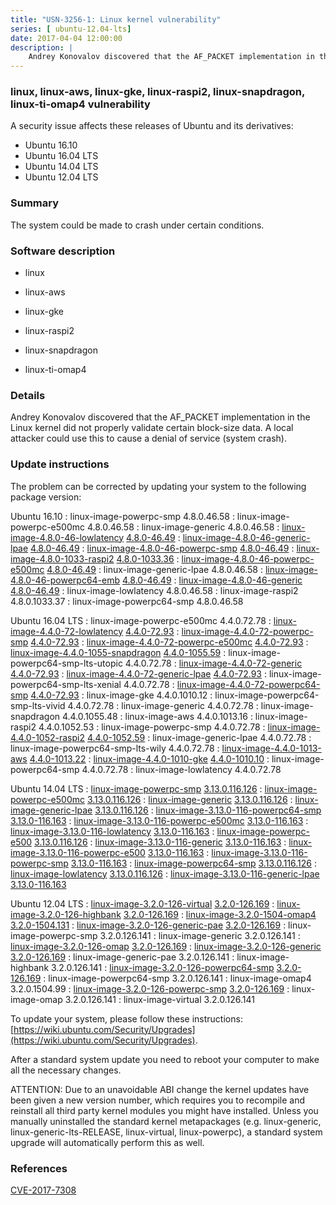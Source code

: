 ```yaml
---
title: "USN-3256-1: Linux kernel vulnerability"
series: [ ubuntu-12.04-lts]
date: 2017-04-04 12:00:00
description: |
    Andrey Konovalov discovered that the AF_PACKET implementation in the Linux kernel did not properly validate certain block-size data. A local attacker could use this to cause a denial of service (system crash). 
--- 
```

 
 


### linux, linux-aws, linux-gke, linux-raspi2, linux-snapdragon, linux-ti-omap4 vulnerability

A security issue affects these releases of Ubuntu and its derivatives:

* Ubuntu 16.10
* Ubuntu 16.04 LTS
* Ubuntu 14.04 LTS
* Ubuntu 12.04 LTS

### Summary

The system could be made to crash under certain conditions. 

### Software description

* linux 

* linux-aws 

* linux-gke 

* linux-raspi2 

* linux-snapdragon 

* linux-ti-omap4 

### Details

Andrey Konovalov discovered that the AF_PACKET implementation in the Linux kernel did not properly validate certain block-size data. A local attacker could use this to cause a denial of service (system crash). 

### Update instructions

The problem can be corrected by updating your system to the following package version:

Ubuntu 16.10
 : linux-image-powerpc-smp <span>4.8.0.46.58</span>
 : linux-image-powerpc-e500mc <span>4.8.0.46.58</span>
 : linux-image-generic <span>4.8.0.46.58</span>
 : [linux-image-4.8.0-46-lowlatency](https://launchpad.net/ubuntu/+source/linux) <span> [4.8.0-46.49](https://launchpad.net/ubuntu/+source/linux/4.8.0-46.49) </span> 
 : [linux-image-4.8.0-46-generic-lpae](https://launchpad.net/ubuntu/+source/linux) <span> [4.8.0-46.49](https://launchpad.net/ubuntu/+source/linux/4.8.0-46.49) </span> 
 : [linux-image-4.8.0-46-powerpc-smp](https://launchpad.net/ubuntu/+source/linux) <span> [4.8.0-46.49](https://launchpad.net/ubuntu/+source/linux/4.8.0-46.49) </span> 
 : [linux-image-4.8.0-1033-raspi2](https://launchpad.net/ubuntu/+source/linux-raspi2) <span> [4.8.0-1033.36](https://launchpad.net/ubuntu/+source/linux-raspi2/4.8.0-1033.36) </span> 
 : [linux-image-4.8.0-46-powerpc-e500mc](https://launchpad.net/ubuntu/+source/linux) <span> [4.8.0-46.49](https://launchpad.net/ubuntu/+source/linux/4.8.0-46.49) </span> 
 : linux-image-generic-lpae <span>4.8.0.46.58</span>
 : [linux-image-4.8.0-46-powerpc64-emb](https://launchpad.net/ubuntu/+source/linux) <span> [4.8.0-46.49](https://launchpad.net/ubuntu/+source/linux/4.8.0-46.49) </span> 
 : [linux-image-4.8.0-46-generic](https://launchpad.net/ubuntu/+source/linux) <span> [4.8.0-46.49](https://launchpad.net/ubuntu/+source/linux/4.8.0-46.49) </span> 
 : linux-image-lowlatency <span>4.8.0.46.58</span>
 : linux-image-raspi2 <span>4.8.0.1033.37</span>
 : linux-image-powerpc64-smp <span>4.8.0.46.58</span>

Ubuntu 16.04 LTS
 : linux-image-powerpc-e500mc <span>4.4.0.72.78</span>
 : [linux-image-4.4.0-72-lowlatency](https://launchpad.net/ubuntu/+source/linux) <span> [4.4.0-72.93](https://launchpad.net/ubuntu/+source/linux/4.4.0-72.93) </span> 
 : [linux-image-4.4.0-72-powerpc-smp](https://launchpad.net/ubuntu/+source/linux) <span> [4.4.0-72.93](https://launchpad.net/ubuntu/+source/linux/4.4.0-72.93) </span> 
 : [linux-image-4.4.0-72-powerpc-e500mc](https://launchpad.net/ubuntu/+source/linux) <span> [4.4.0-72.93](https://launchpad.net/ubuntu/+source/linux/4.4.0-72.93) </span> 
 : [linux-image-4.4.0-1055-snapdragon](https://launchpad.net/ubuntu/+source/linux-snapdragon) <span> [4.4.0-1055.59](https://launchpad.net/ubuntu/+source/linux-snapdragon/4.4.0-1055.59) </span> 
 : linux-image-powerpc64-smp-lts-utopic <span>4.4.0.72.78</span>
 : [linux-image-4.4.0-72-generic](https://launchpad.net/ubuntu/+source/linux) <span> [4.4.0-72.93](https://launchpad.net/ubuntu/+source/linux/4.4.0-72.93) </span> 
 : [linux-image-4.4.0-72-generic-lpae](https://launchpad.net/ubuntu/+source/linux) <span> [4.4.0-72.93](https://launchpad.net/ubuntu/+source/linux/4.4.0-72.93) </span> 
 : linux-image-powerpc64-smp-lts-xenial <span>4.4.0.72.78</span>
 : [linux-image-4.4.0-72-powerpc64-smp](https://launchpad.net/ubuntu/+source/linux) <span> [4.4.0-72.93](https://launchpad.net/ubuntu/+source/linux/4.4.0-72.93) </span> 
 : linux-image-gke <span>4.4.0.1010.12</span>
 : linux-image-powerpc64-smp-lts-vivid <span>4.4.0.72.78</span>
 : linux-image-generic <span>4.4.0.72.78</span>
 : linux-image-snapdragon <span>4.4.0.1055.48</span>
 : linux-image-aws <span>4.4.0.1013.16</span>
 : linux-image-raspi2 <span>4.4.0.1052.53</span>
 : linux-image-powerpc-smp <span>4.4.0.72.78</span>
 : [linux-image-4.4.0-1052-raspi2](https://launchpad.net/ubuntu/+source/linux-raspi2) <span> [4.4.0-1052.59](https://launchpad.net/ubuntu/+source/linux-raspi2/4.4.0-1052.59) </span> 
 : linux-image-generic-lpae <span>4.4.0.72.78</span>
 : linux-image-powerpc64-smp-lts-wily <span>4.4.0.72.78</span>
 : [linux-image-4.4.0-1013-aws](https://launchpad.net/ubuntu/+source/linux-aws) <span> [4.4.0-1013.22](https://launchpad.net/ubuntu/+source/linux-aws/4.4.0-1013.22) </span> 
 : [linux-image-4.4.0-1010-gke](https://launchpad.net/ubuntu/+source/linux-gke) <span> [4.4.0-1010.10](https://launchpad.net/ubuntu/+source/linux-gke/4.4.0-1010.10) </span> 
 : linux-image-powerpc64-smp <span>4.4.0.72.78</span>
 : linux-image-lowlatency <span>4.4.0.72.78</span>

Ubuntu 14.04 LTS
 : [linux-image-powerpc-smp](https://launchpad.net/ubuntu/+source/linux) <span> [3.13.0.116.126](https://launchpad.net/ubuntu/+source/linux/3.13.0-116.163) </span> 
 : [linux-image-powerpc-e500mc](https://launchpad.net/ubuntu/+source/linux) <span> [3.13.0.116.126](https://launchpad.net/ubuntu/+source/linux/3.13.0-116.163) </span> 
 : [linux-image-generic](https://launchpad.net/ubuntu/+source/linux) <span> [3.13.0.116.126](https://launchpad.net/ubuntu/+source/linux/3.13.0-116.163) </span> 
 : [linux-image-generic-lpae](https://launchpad.net/ubuntu/+source/linux) <span> [3.13.0.116.126](https://launchpad.net/ubuntu/+source/linux/3.13.0-116.163) </span> 
 : [linux-image-3.13.0-116-powerpc64-smp](https://launchpad.net/ubuntu/+source/linux) <span> [3.13.0-116.163](https://launchpad.net/ubuntu/+source/linux/3.13.0-116.163) </span> 
 : [linux-image-3.13.0-116-powerpc-e500mc](https://launchpad.net/ubuntu/+source/linux) <span> [3.13.0-116.163](https://launchpad.net/ubuntu/+source/linux/3.13.0-116.163) </span> 
 : [linux-image-3.13.0-116-lowlatency](https://launchpad.net/ubuntu/+source/linux) <span> [3.13.0-116.163](https://launchpad.net/ubuntu/+source/linux/3.13.0-116.163) </span> 
 : [linux-image-powerpc-e500](https://launchpad.net/ubuntu/+source/linux) <span> [3.13.0.116.126](https://launchpad.net/ubuntu/+source/linux/3.13.0-116.163) </span> 
 : [linux-image-3.13.0-116-generic](https://launchpad.net/ubuntu/+source/linux) <span> [3.13.0-116.163](https://launchpad.net/ubuntu/+source/linux/3.13.0-116.163) </span> 
 : [linux-image-3.13.0-116-powerpc-e500](https://launchpad.net/ubuntu/+source/linux) <span> [3.13.0-116.163](https://launchpad.net/ubuntu/+source/linux/3.13.0-116.163) </span> 
 : [linux-image-3.13.0-116-powerpc-smp](https://launchpad.net/ubuntu/+source/linux) <span> [3.13.0-116.163](https://launchpad.net/ubuntu/+source/linux/3.13.0-116.163) </span> 
 : [linux-image-powerpc64-smp](https://launchpad.net/ubuntu/+source/linux) <span> [3.13.0.116.126](https://launchpad.net/ubuntu/+source/linux/3.13.0-116.163) </span> 
 : [linux-image-lowlatency](https://launchpad.net/ubuntu/+source/linux) <span> [3.13.0.116.126](https://launchpad.net/ubuntu/+source/linux/3.13.0-116.163) </span> 
 : [linux-image-3.13.0-116-generic-lpae](https://launchpad.net/ubuntu/+source/linux) <span> [3.13.0-116.163](https://launchpad.net/ubuntu/+source/linux/3.13.0-116.163) </span> 

Ubuntu 12.04 LTS
 : [linux-image-3.2.0-126-virtual](https://launchpad.net/ubuntu/+source/linux) <span> [3.2.0-126.169](https://launchpad.net/ubuntu/+source/linux/3.2.0-126.169) </span> 
 : [linux-image-3.2.0-126-highbank](https://launchpad.net/ubuntu/+source/linux) <span> [3.2.0-126.169](https://launchpad.net/ubuntu/+source/linux/3.2.0-126.169) </span> 
 : [linux-image-3.2.0-1504-omap4](https://launchpad.net/ubuntu/+source/linux-ti-omap4) <span> [3.2.0-1504.131](https://launchpad.net/ubuntu/+source/linux-ti-omap4/3.2.0-1504.131) </span> 
 : [linux-image-3.2.0-126-generic-pae](https://launchpad.net/ubuntu/+source/linux) <span> [3.2.0-126.169](https://launchpad.net/ubuntu/+source/linux/3.2.0-126.169) </span> 
 : linux-image-powerpc-smp <span>3.2.0.126.141</span>
 : linux-image-generic <span>3.2.0.126.141</span>
 : [linux-image-3.2.0-126-omap](https://launchpad.net/ubuntu/+source/linux) <span> [3.2.0-126.169](https://launchpad.net/ubuntu/+source/linux/3.2.0-126.169) </span> 
 : [linux-image-3.2.0-126-generic](https://launchpad.net/ubuntu/+source/linux) <span> [3.2.0-126.169](https://launchpad.net/ubuntu/+source/linux/3.2.0-126.169) </span> 
 : linux-image-generic-pae <span>3.2.0.126.141</span>
 : linux-image-highbank <span>3.2.0.126.141</span>
 : [linux-image-3.2.0-126-powerpc64-smp](https://launchpad.net/ubuntu/+source/linux) <span> [3.2.0-126.169](https://launchpad.net/ubuntu/+source/linux/3.2.0-126.169) </span> 
 : linux-image-powerpc64-smp <span>3.2.0.126.141</span>
 : linux-image-omap4 <span>3.2.0.1504.99</span>
 : [linux-image-3.2.0-126-powerpc-smp](https://launchpad.net/ubuntu/+source/linux) <span> [3.2.0-126.169](https://launchpad.net/ubuntu/+source/linux/3.2.0-126.169) </span> 
 : linux-image-omap <span>3.2.0.126.141</span>
 : linux-image-virtual <span>3.2.0.126.141</span>

To update your system, please follow these instructions: [https://wiki.ubuntu.com/Security/Upgrades](https://wiki.ubuntu.com/Security/Upgrades).

After a standard system update you need to reboot your computer to make all the necessary changes.

ATTENTION: Due to an unavoidable ABI change the kernel updates have been given a new version number, which requires you to recompile and reinstall all third party kernel modules you might have installed. Unless you manually uninstalled the standard kernel metapackages (e.g. linux-generic, linux-generic-lts-RELEASE, linux-virtual, linux-powerpc), a standard system upgrade will automatically perform this as well. 

### References

 
 [CVE-2017-7308](http://people.ubuntu.com/~ubuntu-security/cve/CVE-2017-7308)
 

